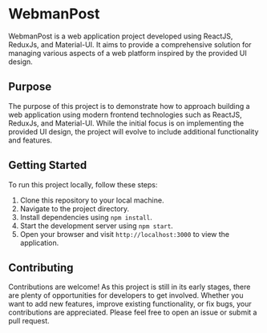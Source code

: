 # WebmanPost

WebmanPost is a web application project developed using ReactJS, ReduxJs, and Material-UI. It aims to provide a comprehensive solution for managing various aspects of a web platform inspired by the provided UI design.

## Purpose

The purpose of this project is to demonstrate how to approach building a web application using modern frontend technologies such as ReactJS, ReduxJs, and Material-UI. While the initial focus is on implementing the provided UI design, the project will evolve to include additional functionality and features.


## Getting Started

To run this project locally, follow these steps:

1. Clone this repository to your local machine.
2. Navigate to the project directory.
3. Install dependencies using `npm install`.
4. Start the development server using `npm start`.
5. Open your browser and visit `http://localhost:3000` to view the application.

## Contributing

Contributions are welcome! As this project is still in its early stages, there are plenty of opportunities for developers to get involved. Whether you want to add new features, improve existing functionality, or fix bugs, your contributions are appreciated. Please feel free to open an issue or submit a pull request.

